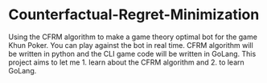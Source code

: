 # Counterfactual-Regret-Minimization
Using the CFRM algorithm to make a game theory optimal bot for the game Khun Poker. You can play against the bot in real time. CFRM algorithm will be written in python and the CLI game code will be written in GoLang. This project aims to let me 1. learn about the CFRM algorithm and 2. to learn GoLang.
